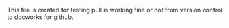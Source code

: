 This file is created for testing pull is working fine or not from version control to docworks for github.
